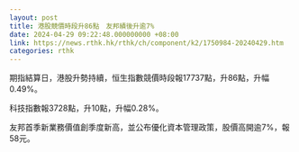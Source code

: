 ```yaml
---
layout: post
title: 港股競價時段升86點　友邦績後升逾7%
date: 2024-04-29 09:22:48.000000000 +08:00
link: https://news.rthk.hk/rthk/ch/component/k2/1750984-20240429.htm
categories: rthk
---
```


期指結算日，港股升勢持續，恒生指數競價時段報17737點，升86點，升幅0.49%。

科技指數報3728點，升10點，升幅0.28%。

友邦首季新業務價值創季度新高，並公布優化資本管理政策，股價高開逾7%，報58元。
